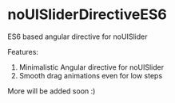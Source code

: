 # noUISliderDirectiveES6
ES6 based angular directive for noUISlider

Features: 

1. Minimalistic Angular directive for noUISlider 
2. Smooth drag animations even for low steps

More will be added soon :)

